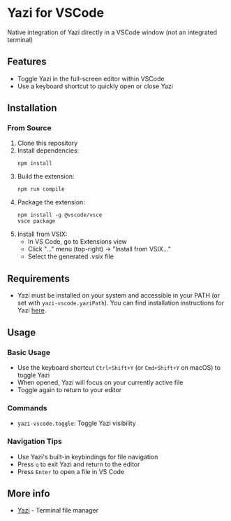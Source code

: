 # Yazi for VSCode

Native integration of Yazi directly in a VSCode window (not an integrated terminal)

## Features

- Toggle Yazi in the full-screen editor within VSCode
- Use a keyboard shortcut to quickly open or close Yazi

## Installation

### From Source

1. Clone this repository
2. Install dependencies:
   ```
   npm install
   ```
3. Build the extension:
   ```
   npm run compile
   ```
4. Package the extension:
   ```
   npm install -g @vscode/vsce
   vsce package
   ```
5. Install from VSIX:
   - In VS Code, go to Extensions view
   - Click "..." menu (top-right) → "Install from VSIX..."
   - Select the generated .vsix file

## Requirements

- Yazi must be installed on your system and accessible in your PATH (or set with `yazi-vscode.yaziPath`). You can find installation instructions for Yazi [here](https://github.com/sxyazi/yazi#installation).

## Usage

### Basic Usage

- Use the keyboard shortcut `Ctrl+Shift+Y` (or `Cmd+Shift+Y` on macOS) to toggle Yazi
- When opened, Yazi will focus on your currently active file
- Toggle again to return to your editor

### Commands

- `yazi-vscode.toggle`: Toggle Yazi visibility

### Navigation Tips

- Use Yazi's built-in keybindings for file navigation
- Press `q` to exit Yazi and return to the editor
- Press `Enter` to open a file in VS Code

## More info

- [Yazi](https://github.com/sxyazi/yazi) - Terminal file manager